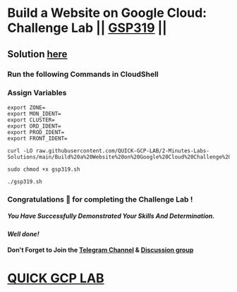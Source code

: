 # Build a Website on Google Cloud: Challenge Lab || [GSP319](https://www.cloudskillsboost.google/focuses/11765?parent=catalog) ||

## Solution [here](https://youtu.be/R_h7Djbw5jg)

### Run the following Commands in CloudShell

### Assign Variables

```
export ZONE=
export MON_IDENT=
export CLUSTER=
export ORD_IDENT=
export PROD_IDENT=
export FRONT_IDENT=
```
```
curl -LO raw.githubusercontent.com/QUICK-GCP-LAB/2-Minutes-Labs-Solutions/main/Build%20a%20Website%20on%20Google%20Cloud%20Challenge%20Lab/gsp319.sh

sudo chmod +x gsp319.sh

./gsp319.sh
```

### Congratulations 🎉 for completing the Challenge Lab !

##### *You Have Successfully Demonstrated Your Skills And Determination.*

#### *Well done!*

#### Don't Forget to Join the [Telegram Channel](https://t.me/quickgcplab) & [Discussion group](https://t.me/quickgcplabchats)

# [QUICK GCP LAB](https://www.youtube.com/@quickgcplab)
